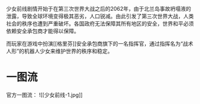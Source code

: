 少女前线剧情开始于在第三次世界大战之后的2062年，由于北兰岛事故坍塌液的泄露，导致全球环境变得极其恶劣，人口锐减。由此引发了第三次世界大战，人类社会的秩序也遭到严重破坏。各国政府无法保障其所有地区的安全，世界和平必须依赖安全承包商才能得以保障。

而玩家在游戏中扮演[[格里芬]]安全承包商旗下的一名指挥官，通过指挥名为“战术人形”的机器人少女来维护世界的秩序和稳定。


# 一图流
官方一图流：
![[少女前线-1.jpg]]